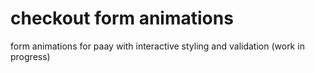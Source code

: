 checkout form animations
=========

form animations for paay with interactive styling and validation (work in progress)
